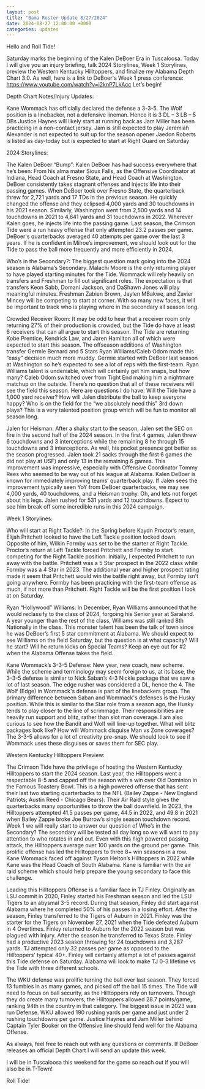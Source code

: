 ```yaml
---
layout: post
title: "Bama Roster Update 8/27/2024"
date: 2024-08-27 12:00:00 +0000
categories: updates
---
```


Hello and Roll Tide!

 

Saturday marks the beginning of the Kalen DeBoer Era in Tuscaloosa. Today I will give you an injury briefing, talk 2024 Storylines, Week 1 Storylines, preview the Western Kentucky Hilltoppers, and finalize my Alabama Depth Chart 3.0. As well, here is a link to DeBoer's Week 1 press conference: https://www.youtube.com/watch?v=i2knP7LkAcc Let’s begin!

 

Depth Chart Notes/Injury Updates:

Kane Wommack has officially declared the defense a 3-3-5. The Wolf position is a linebacker, not a defensive lineman. Hence it is 3 DL – 3 LB – 5 DBs
Justice Haynes will likely start at running back as Jam Miller has been practicing in a non-contact jersey. Jam is still expected to play
Jeremiah Alexander is not expected to suit up for the season opener
Jaedon Roberts is listed as day-today but is expected to start at Right Guard on Saturday
 

2024 Storylines:

The Kalen DeBoer “Bump”:   Kalen DeBoer has had success everywhere that he’s been: From his alma mater Sioux Falls, as the Offensive Coordinator at Indiana, Head Coach at Fresno State, and Head Coach at Washington. DeBoer consistently takes stagnant offenses and injects life into their passing games. When DeBoer took over Fresno State, the quarterback threw for 2,721 yards and 17 TDs in the previous season. He quickly changed the offense and they eclipsed 4,000 yards and 30 touchdowns in his 2021 season. Similarly, Washington went from 2,500 yards and 14 touchdowns in 2021 to 4,641 yards and 31 touchdowns in 2022. Wherever Kalen goes, he injects life into the passing game. Last season, the Crimson Tide were a run heavy offense that only attempted 23.2 passes per game. DeBoer's quarterbacks averaged 40 attempts per game over the last 3 years. If he is confident in Milroe’s improvement, we should look out for the Tide to pass the ball more frequently and more efficiently in 2024.

Who’s in the Secondary?:      The biggest question mark going into the 2024 season is Alabama’s Secondary. Malachi Moore is the only returning player to have played starting minutes for the Tide. Wommack will rely heavily on transfers and Freshman to fill out significant roles. The expectation is that transfers Keon Sabb, Domani Jackson, and DaShawn Jones will play meaningful minutes. Freshman Zabien Brown, Jaylen MBakwe, and Zavier Mincey will be competing to start at corner. With so many new faces, it will be important to track who is playing where in the secondary all season long.

Crowded Receiver Room:      It may be odd to hear that a receiver room only returning 27% of their production is crowded, but the Tide do have at least 6 receivers that can all argue to start this season. The Tide are returning Kobe Prentice, Kendrick Law, and Jaren Hamilton all of which were expected to start this season. The offseason additions of Washington transfer Germie Bernard and 5 Stars Ryan Williams/Caleb Odom made this “easy” decision much more muddy. Germie started with DeBoer last season at Washington so he’s expected to see a lot of reps with the first-team. Ryan Williams talent is undeniable, which will certainly get him snaps, but how many? Caleb Odom switched over from Tight End making him a nightmare matchup on the outside. There’s no question that all of these receivers will see the field this season. Here are questions I do have: Will the Tide have a 1,000 yard receiver? How will Jalen distribute the ball to keep everyone happy? Who is on the field for the “we absolutely need this” 3rd down plays? This is a very talented position group which will be fun to monitor all season long.

Jalen for Heisman:     After a shaky start to the season, Jalen set the SEC on fire in the second half of the 2024 season. In the first 4 games, Jalen threw 6 touchdowns and 3 interceptions while the remaining 8 he through 15 touchdowns and 3 interceptions. As well, his pocket presence got better as the season progressed. Jalen took 21 sacks through the first 6 games (he did not play at USF) and only 13 in the remaining 6 games. This improvement was impressive, especially with Offensive Coordinator Tommy Rees who seemed to be way out of his league at Alabama. Kalen DeBoer is known for immediately improving teams’ quarterback play. If Jalen sees the improvement typically seen YoY from DeBoer quarterbacks, we may see 4,000 yards, 40 touchdowns, and a Heisman trophy. Oh, and lets not forget about his legs. Jalen rushed for 531 yards and 12 touchdowns. Expect to see him break off some incredible runs in this 2024 campaign.
 

Week 1 Storylines:

Who will start at Right Tackle?:         In the Spring before Kaydn Proctor’s return, Elijah Pritchett looked to have the Left Tackle position locked down. Opposite of him, Wilkin Formby was set to be the starter at Right Tackle. Proctor’s return at Left Tackle forced Pritchett and Formby to start competing for the Right Tackle position. Initially, I expected Pritchett to run away with the battle. Pritchett was a 5 Star prospect in the 2022 class while Formby was a 4 Star in 2023. The additional year and higher prospect rating made it seem that Pritchett would win the battle right away, but Formby isn’t going anywhere. Formby has been practicing with the first-team offense as much, if not more than Pritchett. Right Tackle will be the first position I look at on Saturday.

Ryan “Hollywood” Williams: In December, Ryan Williams announced that he would reclassify to the class of 2024, forgoing his Senior year at Saraland. A year younger than the rest of the class, Williams was still ranked 8th Nationally in the class. This monster talent has been the talk of town since he was DeBoer’s first 5 star commitment at Alabama. We should expect to see Williams on the field Saturday, but the question is at what capacity? Will he start? Will he return kicks on Special Teams? Keep an eye out for #2 when the Alabama Offense takes the field.

Kane Wommack’s 3-3-5 Defense:      New year, new coach, new scheme. While the scheme and terminology may seem foreign to us, at its base, the 3-3-5 defense is similar to Nick Saban’s 4-3 Nickle package that we saw a lot of last season. The edge rusher was considered a DL, hence the 4. The Wolf (Edge) in Wommack's defense is part of the linebackers group. The primary difference between Saban and Wommack's defenses is the Husky position. While this is similar to the Star role from a season ago, the Husky tends to play closer to the line of scrimmage. Their responsibilities are heavily run support and blitz, rather than slot man coverage. I am also curious to see how the Bandit and Wolf will line-up together. What will blitz packages look like? How will Wommack disguise Man vs Zone coverages? The 3-3-5 allows for a lot of creativity pre-snap. We should look to see if Wommack uses these disguises or saves them for SEC play.
 

Western Kentucky Hilltoppers Preview:

The Crimson Tide have the privilege of hosting the Western Kentucky Hilltoppers to start the 2024 season. Last year, the Hilltoppers went a respectable 8-5 and capped off the season with a win over Old Dominion in the Famous Toastery Bowl. This is a high powered offense that has sent their last two starting quarterbacks to the NFL (Bailey Zappe - New England Patriots; Austin Reed - Chicago Bears). Their Air Raid style gives the quarterbacks many opportunities to throw the ball downfield. In 2023, the Hilltoppers attempted 41.5 passes per game, 44.5 in 2022, and 49.8 in 2021 when Bailey Zappe broke Joe Burrow’s single season touchdown record. Week 1 we will really start to answer our question of Who’s in the Secondary? The secondary will be tested all day long so we will want to pay attention to who rotates in and out. Even with this high powered passing attack, the Hilltoppers average over 100 yards on the ground per game. This prolific offense has led the Hilltoppers to three 8+ win seasons in a row. Kane Wommack faced off against Tyson Helton’s Hilltoppers in 2022 while Kane was the Head Coach of South Alabama. Kane is familiar with the air raid scheme which should help prepare the young secondary to face this challenge.

Leading this Hilltoppers Offense is a familiar face in TJ Finley. Originally an LSU commit in 2020, Finley started his Freshman season and led the LSU Tigers to an abysmal 3-5 record. During that season, Finley did start against Alabama where he completed 50% of his passes in a losing effort. After the season, Finley transferred to the Tigers of Auburn in 2021. Finley was the starter for the Tigers on November 27, 2021 when the Tide defeated Auburn in 4 Overtimes. Finley returned to Auburn for the 2022 season but was plagued with injury. After the season he transferred to Texas State. Finley had a productive 2023 season throwing for 24 touchdowns and 3,287 yards. TJ attempted only 32 passes per game as opposed to the Hilltoppers’ typical 40+. Finley will certainly attempt a lot of passes against this Tide defense on Saturday. Alabama will look to make TJ 0-3 lifetime vs the Tide with three different schools.

The WKU defense was prolific turning the ball over last season. They forced 13 fumbles in as many games, and picked off the ball 15 times. The Tide will need to focus on ball security, as the Hilltoppers rely on turnovers. Though they do create many turnovers, the Hilltoppers allowed 28.7 points/game, ranking 94th in the country in that category. The biggest issue in 2023 was run Defense. WKU allowed 190 rushing yards per game and just under 2 rushing touchdowns per game. Justice Haynes and Jam Miller behind Captain Tyler Booker on the Offensive line should fend well for the Alabama Offense.

 

As always, feel free to reach out with any questions or comments. If DeBoer releases an official Depth Chart I will send an update this week. 

I will be in Tuscaloosa this weekend for the game so reach out if you will also be in T-Town! 



Roll Tide!

